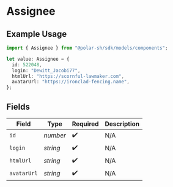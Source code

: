 # Assignee

## Example Usage

```typescript
import { Assignee } from "@polar-sh/sdk/models/components";

let value: Assignee = {
  id: 522048,
  login: "Dewitt_Jacobi77",
  htmlUrl: "https://scornful-lawmaker.com",
  avatarUrl: "https://ironclad-fencing.name",
};
```

## Fields

| Field              | Type               | Required           | Description        |
| ------------------ | ------------------ | ------------------ | ------------------ |
| `id`               | *number*           | :heavy_check_mark: | N/A                |
| `login`            | *string*           | :heavy_check_mark: | N/A                |
| `htmlUrl`          | *string*           | :heavy_check_mark: | N/A                |
| `avatarUrl`        | *string*           | :heavy_check_mark: | N/A                |